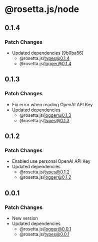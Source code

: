 # @rosetta.js/node

## 0.1.4

### Patch Changes

- Updated dependencies [9b0ba56]
  - @rosetta.js/types@0.1.4
  - @rosetta.js/logger@0.1.4

## 0.1.3

### Patch Changes

- Fix error when reading OpenAI API Key
- Updated dependencies
  - @rosetta.js/logger@0.1.3
  - @rosetta.js/types@0.1.3

## 0.1.2

### Patch Changes

- Enabled use personal OpenAI API Key
- Updated dependencies
  - @rosetta.js/types@0.1.2
  - @rosetta.js/logger@0.1.2

## 0.0.1

### Patch Changes

- New version
- Updated dependencies
  - @rosetta.js/logger@0.0.1
  - @rosetta.js/types@0.0.1
